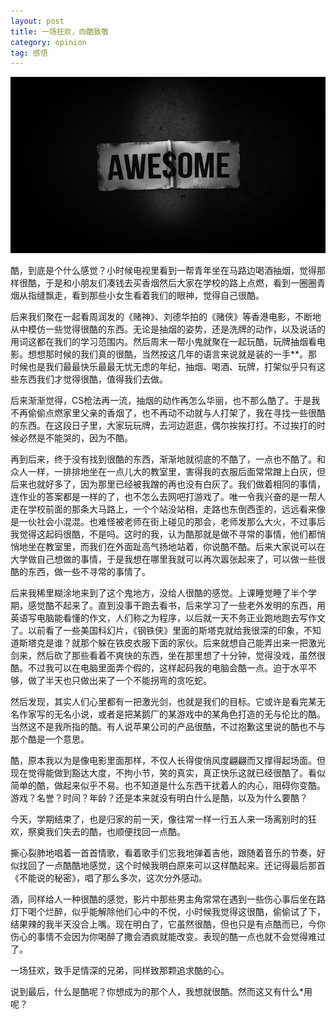 ```yaml
---
layout: post
title: 一场狂欢，向酷致敬
category: opinion
tag: 感悟
---
```


![bg-Be Awesome](/images/bg/awesome.png)


酷，到底是个什么感觉？小时候电视里看到一帮青年坐在马路边喝酒抽烟，觉得那样很酷，于是和小朋友们凑钱去买香烟然后大家在学校的路上点燃，看到一圈圈青烟从指缝飘走，看到那些小女生看着我们的眼神，觉得自己很酷。

后来我们聚在一起看周润发的《赌神》、刘德华拍的《赌侠》等香港电影，不断地从中模仿一些觉得很酷的东西。无论是抽烟的姿势，还是洗牌的动作，以及说话的用词这都在我们的学习范围内。然后周末一帮小鬼就聚在一起玩酷，玩牌抽烟看电影。想想那时候的我们真的很酷，当然按这几年的语言来说就是装的一手**。那时候也是我们最最快乐最最无忧无虑的年纪，抽烟、喝酒、玩牌，打架似乎只有这些东西我们才觉得很酷，值得我们去做。

后来渐渐觉得，CS枪法再一流，抽烟的动作再怎么华丽，也不那么酷了。于是我不再偷偷点燃家里父亲的香烟了，也不再动不动就与人打架了，我在寻找一些很酷的东西。在这段日子里，大家玩玩牌，去河边逛逛，偶尔挨挨打打。不过挨打的时候必然是不能哭的，因为不酷。

<!--more-->

再到后来，终于没有找到很酷的东西，渐渐地就彻底的不酷了，一点也不酷了。和众人一样，一排排地坐在一点儿大的教室里，害得我的衣服后面常常蹭上白灰，但后来也就好多了，因为那里已经被我蹭的再也没有白灰了。我们做着相同的事情，连作业的答案都是一样的了，也不怎么去网吧打游戏了。唯一令我兴奋的是一帮人走在学校前面的那条大马路上，一个个站没站相，走路也东倒西歪的，远远看来像是一伙社会小混混。也难怪被老师在街上碰见的那会，老师发那么大火，不过事后我觉得这起码很酷，不是吗。这时的我，认为酷那就是做不寻常的事情，他们都悄悄地坐在教室里，而我们在外面趾高气扬地站着，你说酷不酷。后来大家说可以在大学做自己想做的事情，于是我想在哪里我就可以再次嚣张起来了，可以做一些很酷的东西，做一些不寻常的事情了。

后来我稀里糊涂地来到了这个鬼地方，没给人很酷的感觉。上课睡觉睡了半个学期，感觉酷不起来了。直到没事干跑去看书，后来学习了一些老外发明的东西，用英语写电脑能看懂的作文，人们称之为程序，以后就一天不务正业跑地跑去写作文了。以前看了一些美国科幻片，《钢铁侠》里面的斯塔克就给我很深的印象，不知道斯塔克是谁？就那个躲在铁皮衣服下面的家伙。后来就想自己能弄出来一把激光剑来，然后砍了那些看着不爽快的东西，坐在那里想了十分钟，觉得没戏，虽然很酷。不过我可以在电脑里面弄个假的，这样起码我的电脑会酷一点。迫于水平不够，做了半天也只做出来了一个不能拐弯的贪吃蛇。

然后发现，其实人们心里都有一把激光剑，也就是我们的目标。它或许是看完某无名作家写的无名小说，或者是把某鹅厂的某游戏中的某角色打造的无与伦比的酷。当然这不是我所指的酷。有人说苹果公司的产品很酷，不过抱歉这里说的酷也不与那个酷是一个意思。

酷，原本我以为是像电影里面那样，不仅人长得俊俏风度翩翩而又撑得起场面。但现在觉得能做到豁达大度，不拘小节，笑的真实，真正快乐这就已经很酷了。看似简单的酷，做起来似乎不易。也不知道是什么东西干扰着人的内心，阻碍你变酷。游戏？名誉？时间？年龄？还是本来就没有明白什么是酷，以及为什么要酷？

今天，学期结束了，也是归家的前一天，像往常一样一行五人来一场离别时的狂欢，祭奠我们失去的酷，也顺便找回一点酷。

撕心裂肺地唱着一首首情歌，看着歌手们忘我地弹着吉他，跟随着音乐的节奏，好似找回了一点酷酷地感觉，这个时候我明白原来可以这样酷起来。还记得最后那首《不能说的秘密》，唱了那么多次，这次分外感动。

酒，同样给人一种很酷的感觉，影片中那些男主角常常在遇到一些伤心事后坐在路灯下喝个烂醉，似乎能解除他们心中的不悦，小时候我觉得这很酷，偷偷试了下，结果辣的我半天没合上嘴。现在明白了，它虽然很酷，但也只是有点酷而已，今你伤心的事情不会因为你喝醉了撒会酒疯就能改变。表现的酷一点也就不会觉得难过了。

一场狂欢，致手足情深的兄弟，同样致那颗追求酷的心。

说到最后，什么是酷呢？你想成为的那个人，我想就很酷。然而这又有什么*用呢？